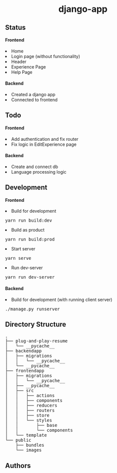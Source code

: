 <h1 align="center">django-app</h1>

<h2>Status</h2>
<h4>Frontend</h4>
    <li>Home</li>
    <li>Login page (without functionality)</li>
    <li>Header</li>
    <li>Experience Page</li>
    <li>Help Page</li>
<h4>Backend</h4>
    <li>Created a django app</li>
    <li>Connected to frontend</li>

<h2>Todo</h2>
<h4>Frontend</h4>
    <li>Add authentication and fix router</li>
    <li>Fix logic in EditExperience page</li>

<h4>Backend</h4>
    <li>Create and connect db</li>
    <li>Language processing logic</li>
    
<h2>Development</h2>
    <h4>Frontend</h4>
        <li>Build for development <pre>yarn run build:dev</pre> </li>
        <li>Build as product <pre>yarn run build:prod</pre> </li>
        <li>Start server<pre>yarn serve</pre></li>
        <li>Run dev-server <pre>yarn run dev-server</pre> </li>
    <h4>Backend</h4>
        <li>Build for development (with running client server)
            <pre>./manage.py runserver</pre> </li>

<h2>Directory Structure</h2>
<pre>
.
├── plug-and-play-resume
│   └── __pycache__
├── backendapp
│   ├── migrations
│   │   └── __pycache__
│   └── __pycache__
├── frontendapp
│   ├── migrations
│   │   └── __pycache__
│   ├── __pycache__
│   ├── src
│   │   ├── actions
│   │   ├── components
│   │   ├── reducers
│   │   ├── routers
│   │   ├── store
│   │   └── styles
│   │       ├── base
│   │       └── components
│   └── template
└── public
    ├── bundles
    └── images
</pre>

<h2>Authors</h2>

